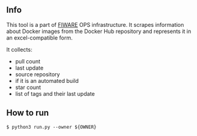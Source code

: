 ## Info
This tool is a part of [FIWARE](https://fiware.org) OPS infrastructure.
It scrapes information about Docker images from the Docker Hub repository and represents it in an excel-compatible form.

It collects:
+ pull count
+ last update
+ source repository
+ if it is an automated build
+ star count
+ list of tags and their last update

## How to run
```console
$ python3 run.py --owner ${OWNER}
```
